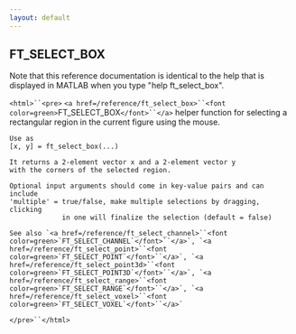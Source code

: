 ```yaml
---
layout: default
---
```


##  FT_SELECT_BOX

Note that this reference documentation is identical to the help that is displayed in MATLAB when you type "help ft_select_box".

`<html>``<pre>`
    `<a href=/reference/ft_select_box>``<font color=green>`FT_SELECT_BOX`</font>``</a>` helper function for selecting a rectangular region
    in the current figure using the mouse.
 
    Use as
    [x, y] = ft_select_box(...)
 
    It returns a 2-element vector x and a 2-element vector y
    with the corners of the selected region.
 
    Optional input arguments should come in key-value pairs and can include
    'multiple' = true/false, make multiple selections by dragging, clicking
                 in one will finalize the selection (default = false)
 
    See also `<a href=/reference/ft_select_channel>``<font color=green>`FT_SELECT_CHANNEL`</font>``</a>`, `<a href=/reference/ft_select_point>``<font color=green>`FT_SELECT_POINT`</font>``</a>`, `<a href=/reference/ft_select_point3d>``<font color=green>`FT_SELECT_POINT3D`</font>``</a>`, `<a href=/reference/ft_select_range>``<font color=green>`FT_SELECT_RANGE`</font>``</a>`, `<a href=/reference/ft_select_voxel>``<font color=green>`FT_SELECT_VOXEL`</font>``</a>` 
`</pre>``</html>`

